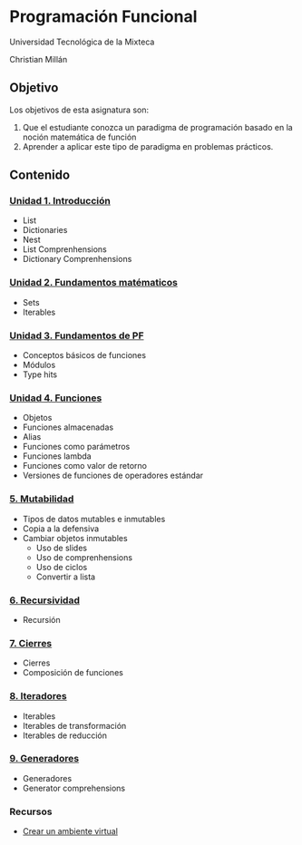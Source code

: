 # Programación Funcional

Universidad Tecnológica de la Mixteca

Christian Millán

## Objetivo

Los objetivos de esta asignatura son:

1. Que el estudiante conozca un paradigma de programación basado en la noción matemática de función
2. Aprender a aplicar este tipo de paradigma en problemas prácticos.

## Contenido

### [Unidad 1. Introducción](./L01-intro/README.md)

* List
* Dictionaries
* Nest
* List Comprenhensions
* Dictionary Comprenhensions
  
### [Unidad 2. Fundamentos matématicos](./L02-math_background/README.md)

* Sets
* Iterables

### [Unidad 3. Fundamentos de PF](./L03-functions_backgroud/)

* Conceptos básicos de funciones
* Módulos
* Type hits

### [Unidad 4. Funciones](./L04-functions/README.md)

* Objetos
* Funciones almacenadas
* Alias
* Funciones como parámetros
* Funciones lambda
* Funciones como valor de retorno
* Versiones de funciones de operadores estándar

### [5. Mutabilidad](./L05-Mutabilidad/README.md)

* Tipos de datos mutables e inmutables
* Copia a la defensiva
* Cambiar objetos inmutables
  * Uso de slides
  * Uso de comprenhensions
  * Uso de ciclos
  * Convertir a lista

### [6. Recursividad](./L06-Recursividad/README.md)

* Recursión

### [7. Cierres](./L07-closures/REAMDE.md)

* Cierres
* Composición de funciones

### [8. Iteradores](./L08-iterators/README.md)

* Iterables
* Iterables de transformación
* Iterables de reducción

### [9. Generadores](./L09-generators/README.md)

* Generadores
* Generator comprehensions
  
### Recursos

* [Crear un ambiente virtual](https://github.com/christiane-millan/misc/blob/master/python/001_ambientes_virtuales.md)